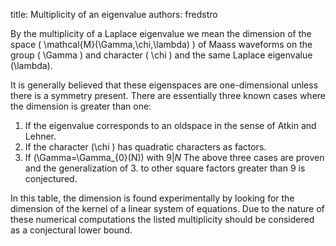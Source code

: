 title: Multiplicity of an eigenvalue
authors:
    fredstro

By the multiplicity of a Laplace eigenvalue we mean the dimension of the space \( \mathcal{M}(\Gamma,\chi,\lambda) \) of Maass waveforms on the group \( \Gamma \) and character \( \chi \) and the same Laplace eigenvalue \(\lambda\).

It is generally believed that these eigenspaces are one-dimensional unless there is a symmetry present. There are essentially three known cases where the dimension is greater than one: 
1. If the eigenvalue corresponds to an oldspace in the sense of Atkin and Lehner.
2. If the character \(\chi \) has quadratic characters as factors.
3. If \(\Gamma=\Gamma_{0}(N)\) with $9|N$ 
The above three cases are proven and the generalization of 3. to other square factors greater than 9 is conjectured. 

In this table, the dimension is found experimentally by looking for  the dimension of the kernel of a linear system of equations. Due to the nature of these numerical computations the listed multiplicity should be considered as a conjectural lower bound.
